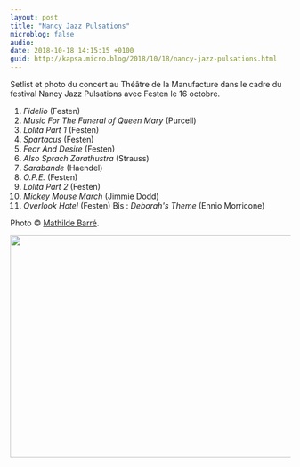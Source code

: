 ```yaml
---
layout: post
title: "Nancy Jazz Pulsations"
microblog: false
audio: 
date: 2018-10-18 14:15:15 +0100
guid: http://kapsa.micro.blog/2018/10/18/nancy-jazz-pulsations.html
---
```

Setlist et photo du concert au Théâtre de la Manufacture dans le cadre du festival Nancy Jazz Pulsations avec Festen le 16 octobre.

1. _Fidelio_ (Festen)
2. _Music For The Funeral of Queen Mary_ (Purcell)
3. _Lolita Part 1_ (Festen)
4. _Spartacus_ (Festen)
5. _Fear And Desire_ (Festen)
6. _Also Sprach Zarathustra_ (Strauss)
7. _Sarabande_ (Haendel)
8. _O.P.E._ (Festen)
9. _Lolita Part 2_ (Festen)
10. _Mickey Mouse March_ (Jimmie Dodd)
11. _Overlook Hotel_ (Festen)
Bis : _Deborah's Theme_ (Ennio Morricone)

Photo © [Mathilde Barré](https://www.instagram.com/mathild_barre/).

<img src="http://www.jeankapsa.com/uploads/2018/6407cfc189.jpg" width="600" height="399" />
